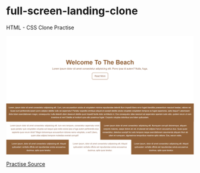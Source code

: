 # full-screen-landing-clone

HTML - CSS Clone Practise

![fslimg](fullscreenlanding.png.png)

[Practise Source](https://www.geeksforgeeks.org/top-10-projects-for-beginners-to-practice-html-and-css-skills/)


